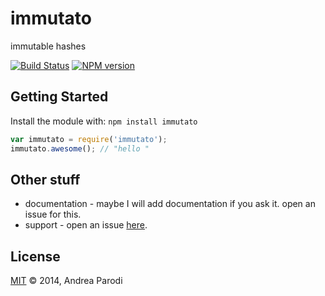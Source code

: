 # immutato 

immutable hashes

[![Build Status](https://secure.travis-ci.org/parroit/immutato.png?branch=master)](http://travis-ci.org/parroit/immutato) [![NPM version](https://badge-me.herokuapp.com/api/npm/immutato.png)](http://badges.enytc.com/for/npm/immutato) 

## Getting Started
Install the module with: `npm install immutato`

```javascript
var immutato = require('immutato');
immutato.awesome(); // "hello "
```

## Other stuff

* documentation - maybe I will add documentation if you ask it. open an issue for this.
* support - open an issue [here](https://github.com/parroit/immutato/issues).

## License
[MIT](http://opensource.org/licenses/MIT) © 2014, Andrea Parodi
